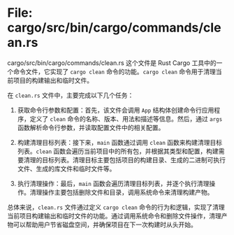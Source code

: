 # File: cargo/src/bin/cargo/commands/clean.rs

cargo/src/bin/cargo/commands/clean.rs 这个文件是 Rust Cargo 工具中的一个命令文件，它实现了 `cargo clean` 命令的功能。`cargo clean` 命令用于清理当前项目的构建输出和临时文件。

在 `clean.rs` 文件中，主要完成以下几个任务：

1. 获取命令行参数和配置：首先，该文件会调用 `App` 结构体创建命令行应用程序，定义了 `clean` 命令的名称、版本、用法和描述等信息。然后，通过 `args` 函数解析命令行参数，并读取配置文件中的相关配置。

2. 构建清理目标列表：接下来，`main` 函数通过调用 `clean` 函数来构建清理目标列表。`clean` 函数会遍历当前项目中的所有包，并根据其类型和配置，构建需要清理的目标列表。清理目标主要包括项目的构建目录、生成的二进制可执行文件、生成的库文件和临时文件等。

3. 执行清理操作：最后，`main` 函数会遍历清理目标列表，并逐个执行清理操作。清理操作主要包括删除文件和目录，调用系统命令来清理构建产物。

总体来说，`clean.rs` 文件通过定义 `cargo clean` 命令的行为和逻辑，实现了清理当前项目构建输出和临时文件的功能。通过调用系统命令和删除文件操作，清理产物可以帮助用户节省磁盘空间，并确保项目在下一次构建时从头开始。

